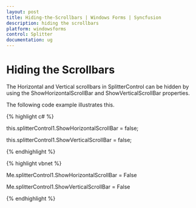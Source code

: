 ```yaml
---
layout: post
title: Hiding-the-Scrollbars | Windows Forms | Syncfusion
description: hiding the scrollbars
platform: windowsforms
control: Splitter  
documentation: ug
---
```


# Hiding the Scrollbars

The Horizontal and Vertical scrollbars in SplitterControl can be hidden by using the ShowHorizontalScrollBar and ShowVerticalScrollBar properties.

The following code example illustrates this.

{% highlight c# %}

this.splitterControl1.ShowHorizontalScrollBar = false;

this.splitterControl1.ShowVerticalScrollBar = false;

{% endhighlight %}

{% highlight vbnet %}

Me.splitterControl1.ShowHorizontalScrollBar = False

Me.splitterControl1.ShowVerticalScrollBar = False

{% endhighlight %}

